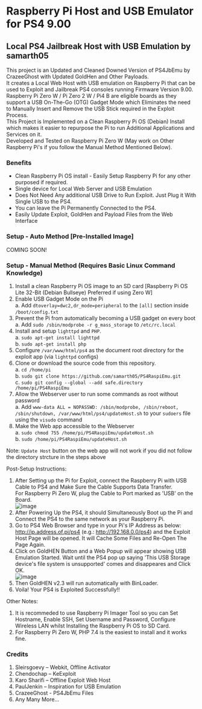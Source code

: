 # Raspberry Pi Host and USB Emulator for PS4 9.00  

## Local PS4 Jailbreak Host with USB Emulation by samarth05
This project is an Updated and Cleaned Downed Version of PS4JbEmu by CrazeeGhost with Updated GoldHen and Other Payloads.<br>
It creates a Local Web Host with USB emulation on Raspberry Pi that can be used to Exploit and Jailbreak PS4 consoles running Firmware Version 9.00.<br>
Raspberry Pi Zero W / Pi Zero 2 W / Pi4 B are eligible boards as they support a USB On-The-Go (OTG) Gadget Mode which Eliminates the need to Manually Insert and Remove the USB Stick required in the Exploit Process.<br>
This Project is Implemented on a Clean Raspberry Pi OS (Debian) Install which makes it easier to repurpose the Pi to run Additional Applications and Services on it.<br>
Developed and Tested on Raspberry Pi Zero W (May work on Other Raspberry Pi's if you follow the Manual Method Mentioned Below).

### Benefits
- Clean Raspberry Pi OS install - Easily Setup Raspberry Pi for any other purposed if required.
- Single device for Local Web Server and USB Emulation
- Does Not Need Any additional USB Drive to Run Exploit. Just Plug it With Single USB to the PS4.
- You can leave the Pi Permanently Connected to the PS4.
- Easily Update Exploit, GoldHen and Payload Files from the Web Interface

### Setup - Auto Method [Pre-Installed Image]
COMING SOON!

### Setup - Manual Method (Requires Basic Linux Command Knowledge)
1. Install a clean Raspberry Pi OS image to an SD card 
[Raspberry Pi OS Lite 32-Bit (Debian Bullseye) Preferred if using Zero W]
2. Enable USB Gadget Mode on the Pi <br>
   a. Add `dtoverlay=dwc2,dr_mode=peripheral` to the `[all]` section inside `/boot/config.txt`
3. Prevent the Pi from automatically becoming a USB gadget on every boot <br />
   a. Add `sudo /sbin/modprobe -r g_mass_storage` to `/etc/rc.local`
5. Install and setup `lighttpd` and `PHP`.<br>
   a. `sudo apt-get install lighttpd` <br>
   b. `sudo apt-get install php`
6. Configure `/var/www/html/ps4` as the document root directory for the exploit app (via `lighttpd` configs)
7. Clone or download the source code from this repository. <br>
   a. `cd /home/pi` <br>
   b. `sudo git clone https://github.com/samarth05/PS4RaspiEmu.git` <br />
   c. `sudo git config --global --add safe.directory /home/pi/PS4RaspiEmu`
8. Allow the Webserver user to run some commands as root without password <br>
   a. Add `www-data ALL = NOPASSWD: /sbin/modprobe, /sbin/reboot, /sbin/shutdown, /var/www/html/ps4/updateHost.sh` to your `sudoers` file using the `visudo` command
9. Make the Web app accessible to the Webserver <br />
   a. `sudo chmod 755 /home/pi/PS4RaspiEmu/updateHost.sh` <br />
   b. `sudo /home/pi/PS4RaspiEmu/updateHost.sh`

Note:
`Update Host` button on the web app will not work if you did not follow the directory strcture in the steps above


Post-Setup Instructions: 
1. After Setting up the Pi for Exploit, connect the Raspberry Pi with USB Cable to PS4 and Make Sure the Cable Supports Data Transfer.<br>
For Raspberry Pi Zero W, plug the Cable to Port marked as 'USB' on the Board.<br>
![image](https://user-images.githubusercontent.com/2664857/149229582-18780783-6d47-4d12-89ab-1898da33e1c7.png)<br/>
2. After Powering Up the PS4, it should Simultaneously Boot up the Pi and Connect the PS4 to the same network as your Raspberry Pi.
3. Go to PS4 Web Browser and type in your Pi's IP Address as below:<br>
http://ip.address.of.pi/ps4 (e.g.: http://192.168.0.0/ps4) and the Exploit Host Page will be opened. It will Cache Some Files and Re-Open The Page Again.
4. Click on GoldHEN Button and a Web Popup will appear showing USB Emulation Started. Wait until the PS4 pop up saying 'This USB Storage device's file system is unsupported' comes and disappeares and Click OK.<br>
![image](https://user-images.githubusercontent.com/20742243/151671687-3a16a6db-a56e-45d8-bc13-9ff76598949d.png)<br/>
5. Then GoldHEN v2.3 will run automatically with BinLoader.
6. Voila! Your PS4 is Exploited Successfully!!


Other Notes:
1. It is recommeded to use Raspberry Pi Imager Tool so you can Set Hostname, Enable SSH, Set Username and Password, Configure Wireless LAN whilst Installing the Raspberry Pi OS to SD Card.
2. For Raspberry Pi Zero W, PHP 7.4 is the easiest to install and it works fine.


### Credits
1.	Sleirsgoevy – Webkit, Offline Activator
2.	Chendochap – KeExploit
3.	Karo Sharifi – Offline Exploit Web Host 
4.	PaulJenkin – Inspiration for USB Emulation
5. CrazeeGhost - PS4JbEmu Files
6. Any Many More...
